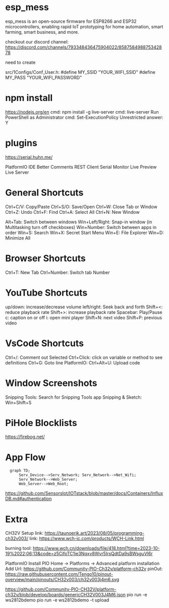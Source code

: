 # esp_mess
esp_mess is an open-source firmware for ESP8266 and ESP32 microcontrollers, enabling rapid IoT prototyping for home automation, smart farming, smart business, and more. 

checkout our discord channel: 
https://discord.com/channels/793348436475904022/858758498875342878

need to create

src/1Configs/Conf_User.h:
#define MY_SSID "YOUR_WIFI_SSID"
#define MY_PASS "YOUR_WIFI_PASSWORD"

# npm install
https://nodejs.org/en
cmd: npm install -g live-server
cmd: live-server
Run PowerShell as Administrator
cmd: Set-ExecutionPolicy Unrestricted
answer: Y

# plugins

https://serial.huhn.me/

PlatformIO IDE
Better Comments
REST Client
Serial Monitor
Live Preview
Live Server

# General Shortcuts
Ctrl+C/V: Copy/Paste
Ctrl+S/O: Save/Open
Ctrl+W: Close Tab or Window
Ctrl+Z: Undo
Ctrl+F: Find
Ctrl+A: Select All
Ctrl+N: New Window

Alt+Tab: Switch between windows
Win+Left/Right: Snap-in window (in Multitasking turn off checkboxes)
Win+Number: Switch between apps in order
Win+S: Search
Win+X: Secret Start Menu
Win+E: File Explorer
Win+D: Minimize All

# Browser Shortcuts
Ctrl+T: New Tab 
Ctrl+Number: Switch tab Number

# YouTube Shortcuts
up/down: increase/decrease volume
left/right: Seek back and forth
Shift+<: reduce playback rate
Shift+>: increase playback rate
Spacebar: Play/Pause
c: caption on or off
i: open mini player
Shift+N: next video
Shift+P: previous video

# VsCode Shortcuts
Ctrl+/: Comment out Selected
Ctrl+Click: click on variable or method to see definitions
Ctrl+G: Goto line
PlatformIO: Ctrl+Alt+U: Upload code

# Window Screenshots
Snipping Tools: Search for Snipping Tools app
Snipping & Sketch: Win+Shift+S

# PiHole Blocklists
https://firebog.net/


# App Flow
```mermaid
  graph TD;
      Serv_Device-->Serv_Network; Serv_Network-->Net_Wifi;
      Serv_Network-->Web_Server;
      Web_Server-->Web_Root;
```

https://github.com/SensorsIot/IOTstack/blob/master/docs/Containers/InfluxDB.md#authentication


# Extra
CH32V Setup
link: https://taunoerik.art/2023/08/05/programming-ch32v003/
link: https://www.wch-ic.com/products/WCH-Link.html

burning tool: https://www.wch.cn/downloads/file/418.html?time=2023-10-19%2022:06:13&code=z5CifoTC1ie3Nqxv8Wvr5IrsQdtDa9sBWsguVl6r

PlatformIO Install
PIO Home -> Platforms -> Advanced platform installation
Add Url: https://github.com/Community-PIO-Ch32v/platform-ch32v
pinOut: https://raw.githubusercontent.com/Tengo10/pinout-overview/main/pinouts/CH32v003/ch32v003j4m6.svg

https://github.com/Community-PIO-CH32V/platform-ch32v/blob/develop/boards/genericCH32V003J4M6.json
pio run -e ws2812bdemo
pio run -e ws2812bdemo -t upload
